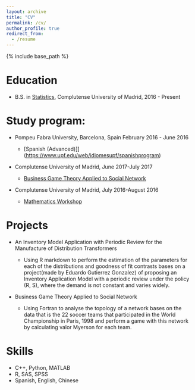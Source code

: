 ```yaml
---
layout: archive
title: "CV"
permalink: /cv/
author_profile: true
redirect_from:
  - /resume
---
```


{% include base_path %}

Education
======
* B.S. in [Statistics](https://estudiosestadisticos.ucm.es/), Complutense University of Madrid, 2016 - Present


Study program:
======
* Pompeu Fabra University, Barcelona, Spain February 2016 - June 2016
  * [Spanish (Advanced)]](https://www.upf.edu/web/idiomesupf/spanishprogram) 

* Complutense University of Madrid, June 2017-July 2017
  * [Business Game Theory Applied to Social Network](https://www.ucm.es/escuelacomplutense/b16) 

* Complutense University of Madrid, July 2016-August 2016
  * [Mathematics Workshop](https://estudiosestadisticos.ucm.es/taller-matematico-para-alumnos-de-nuevo-ingreso-en-el-grado-de-estadistica-aplicada) 

Projects
======
* An Inventory Model Application with Periodic Review for the Manufacture of Distribution Transformers
  * Using R markdown to perform the estimation of the parameters for each of the distributions and
goodness of fit contrasts bases on a project(made by Eduardo Gutierrez Gonzalez) of proposing an
Inventory Application Model with a periodic review under the policy (R, S), where the demand is not
constant and varies widely.


* Business Game Theory Applied to Social Network
  * Using Fortran to analyse the topology of a network bases on the data that is the 22 soccer teams
that participated in the World Championship in Paris, 1998 and perform a game with this network by
calculating valor Myerson for each team.




Skills
======
* C++, Python, MATLAB
* R, SAS, SPSS
* Spanish, English, Chinese
